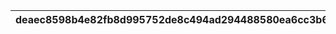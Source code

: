|deaec8598b4e82fb8d995752de8c494ad294488580ea6cc3b60020568e9dbc3a|88fba2626c428ebbd77fd3f4a86b9b7c4f544795a5f79cef5e3fe90ee588a67e|9dad22486071bdfec31586c50fb4a691feb4a908d9681abcba3b6b4b884c4ecf|70608a12547110fea75b16d76a6e4ac5edf34eb16aef4bdfb89841170f567bac|9c0d610884717acdf7b18f2b06dc1e66d864c38e8f80c80c7f962eaeb3bcddfb|8891359a404a2add7ecb8ccf9e70bd1839f882175bc4e6cea37546195b7eba28|bd4388688e17f254a8b8b199f400649aa76e7412079466787884fd53edecc928|945fac4d19b9bf234f8ef37ded09dc5175a412eb945fcb88ceb786b67186e36a|c8ce62d6d41c98fd71accadfdfdd0276198ca1805008449f304c3639a4850f7a|7c3fa6f84ceacc79a653cb428869337938ad69b14108ae16635046b2bd8590e2|e30e1bb667e8e696ec2e0507d1893bf7926c1b208e819f32961f0b5dce92c709|e8509442e38732918f44b94fa14831d0b7a361333f8b7020b7d27dc402bb88fd|ed92237d0edf9e3ccc2edfc2357703ec5424d5b0cb21d0dd98f5806ab6d9bd39|b6cbcbf6f5ac4bec18832f48c0775b06128a1510d715d1d16e57096b3b3bac82|f0b339d45dfd4f795698bf632321d0cb848a1a8cd26f4dbae4ef1f6d0428b931|43054c73b45cf421014844cdc08f4e3f9ac7f3a54fb3fe95c4af2e67567a02a2|48406cac03ac9003175b0c44da2292ee6f17b787dd902550155456fa23f57022|c0e8c643d4dd7bbd953db9fb8b62fd41fb596f3b482defa7affec760ed3334d2|7d8bb7c6905124a9d114f3cde234c77a0b0907269c4a1531e63f543c9826a261|d70a26a503fac823b56dc293e7e5c5469f831b1d45ccd5f656bbf535db085c96|f5d13e5583506900d20f76dcd2527b739e1ab486fbd36ef0cabcfdc1f8939b62|
| --- | --- | --- | --- | --- | --- | --- | --- | --- | --- | --- | --- | --- | --- | --- | --- | --- | --- | --- | --- | --- |